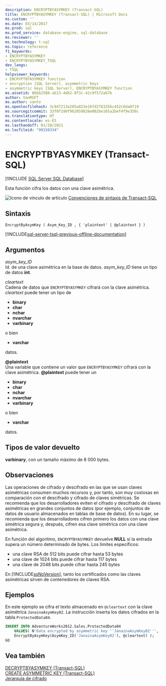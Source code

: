 ```yaml
---
description: ENCRYPTBYASYMKEY (Transact-SQL)
title: ENCRYPTBYASYMKEY (Transact-SQL) | Microsoft Docs
ms.custom: ''
ms.date: 03/14/2017
ms.prod: sql
ms.prod_service: database-engine, sql-database
ms.reviewer: ''
ms.technology: t-sql
ms.topic: reference
f1_keywords:
- ENCRYPTBYASYMKEY
- ENCRYPTBYASYMKEY_TSQL
dev_langs:
- TSQL
helpviewer_keywords:
- ENCRYPTBYASYMKEY function
- encryption [SQL Server], asymmetric keys
- asymmetric keys [SQL Server], ENCRYPTBYASYMKEY function
ms.assetid: 86bb2588-ab13-4db2-8f3c-42c9f572a67b
author: VanMSFT
ms.author: vanto
ms.openlocfilehash: 3c947213e205a823e16fd2f83256c452c6da0f19
ms.sourcegitcommit: 33f0f190f962059826e002be165a2bef4f9e350c
ms.translationtype: HT
ms.contentlocale: es-ES
ms.lasthandoff: 01/30/2021
ms.locfileid: "99158334"
---
```

# <a name="encryptbyasymkey-transact-sql"></a>ENCRYPTBYASYMKEY (Transact-SQL)
[!INCLUDE [SQL Server SQL Database](../../includes/applies-to-version/sql-asdb.md)]

Esta función cifra los datos con una clave asimétrica.  
  
 ![Icono de vínculo de artículo](../../database-engine/configure-windows/media/topic-link.gif "Icono de vínculo de artículo") [Convenciones de sintaxis de Transact-SQL](../../t-sql/language-elements/transact-sql-syntax-conventions-transact-sql.md)  
  
## <a name="syntax"></a>Sintaxis  
  
```syntaxsql
EncryptByAsymKey ( Asym_Key_ID , { 'plaintext' | @plaintext } )  
```  
  
[!INCLUDE[sql-server-tsql-previous-offline-documentation](../../includes/sql-server-tsql-previous-offline-documentation.md)]

## <a name="arguments"></a>Argumentos
*asym_key_ID*  
Id. de una clave asimétrica en la base de datos. *asym_key_ID* tiene un tipo de datos **int**.  
  
*cleartext*  
Cadena de datos que `ENCRYPTBYASYMKEY` cifrará con la clave asimétrica. *cleartext* puede tener un tipo de
 
+ **binary**
+ **char**
+ **nchar**
+ **nvarchar**
+ **varbinary**
  
o bien
  
+ **varchar**
 
datos.  
  
**\@plaintext**  
Una variable que contiene un valor que `ENCRYPTBYASYMKEY` cifrará con la clave asimétrica. **\@plaintext** puede tener un
  
+ **binary**
+ **char**
+ **nchar**
+ **nvarchar**
+ **varbinary**
  
o bien
  
+ **varchar**
 
datos.  
  
## <a name="return-types"></a>Tipos de valor devuelto  
**varbinary**, con un tamaño máximo de 8 000 bytes.  
  
## <a name="remarks"></a>Observaciones  
Las operaciones de cifrado y descifrado en las que se usan claves asimétricas consumen muchos recursos y, por tanto, son muy costosas en comparación con el descifrado y cifrado de claves simétricas. Se recomienda que los desarrolladores eviten el cifrado y descifrado de claves asimétricas en grandes conjuntos de datos (por ejemplo, conjuntos de datos de usuario almacenados en tablas de base de datos). En su lugar, se recomienda que los desarrolladores cifren primero los datos con una clave simétrica segura y, después, cifren esa clave simétrica con una clave asimétrica.  
  
En función del algoritmo, `ENCRYPTBYASYMKEY` devuelve **NULL** si la entrada supera un número determinado de bytes. Los límites específicos:

+ una clave RSA de 512 bits puede cifrar hasta 53 bytes
+ una clave de 1024 bits puede cifrar hasta 117 bytes
+ una clave de 2048 bits puede cifrar hasta 245 bytes

En [!INCLUDE[ssNoVersion](../../includes/ssnoversion-md.md)], tanto los certificados como las claves asimétricas sirven de contenedores de claves RSA.  
  
## <a name="examples"></a>Ejemplos  
En este ejemplo se cifra el texto almacenado en `@cleartext` con la clave asimétrica `JanainaAsymKey02`. La instrucción inserta los datos cifrados en la tabla `ProtectedData04`.  
  
```sql  
INSERT INTO AdventureWorks2012.Sales.ProtectedData04   
    VALUES( N'Data encrypted by asymmetric key ''JanainaAsymKey02''',  
    EncryptByAsymKey(AsymKey_ID('JanainaAsymKey02'), @cleartext) );  
GO  
```  
  
## <a name="see-also"></a>Vea también  
 [DECRYPTBYASYMKEY &#40;Transact-SQL&#41;](../../t-sql/functions/decryptbyasymkey-transact-sql.md)   
 [CREATE ASYMMETRIC KEY &#40;Transact-SQL&#41;](../../t-sql/statements/create-asymmetric-key-transact-sql.md)   
 [Jerarquía de cifrado](../../relational-databases/security/encryption/encryption-hierarchy.md)  
  
